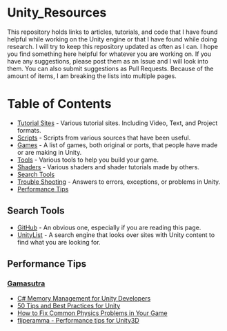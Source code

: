 # Unity_Resources
This repository holds links to articles, tutorials, and code that I have found helpful while working on the Unity engine or that I have found while doing research.  I will try to keep this repository updated as often as I can.  I hope you find something here helpful for whatever you are working on.  If you have any suggestions, please post them as an Issue and I will look into them.  You can also submit suggestions as Pull Requests.  Because of the amount of items, I am breaking the lists into multiple pages.

# Table of Contents
- [Tutorial Sites](https://github.com/Endarren/Unity_Resources/tree/master/Tutorials) - Various tutorial sites.  Including Video, Text, and Project formats.
- [Scripts](https://github.com/Endarren/Unity_Resources/tree/master/Scripts) - Scripts from various sources that have been useful.  
- [Games](https://github.com/Endarren/Unity_Resources/tree/master/Games) - A list of games, both original or ports, that people have made or are making in Unity.
- [Tools](https://github.com/Endarren/Unity_Resources/blob/master/Tools/Readme.md) - Various tools to help you build your game.
- [Shaders](https://github.com/Endarren/Unity_Resources/tree/master/Shaders) - Various shaders and shader tutorials made by others.
- [Search Tools](#searchtools)
- [Trouble Shooting](https://github.com/Endarren/Unity_Resources/tree/master/Troubleshooting) - Answers to errors, exceptions, or problems in Unity.
- [Performance Tips](#performance-tips)





## Search Tools
* [GitHub](github.com) - An obvious one, especially if you are reading this page.
* [UnityList](http://unitylist.com/) - A search engine that looks over sites with Unity content to find what you are looking for.


## Performance Tips
### [Gamasutra](https://www.gamasutra.com/)
* [C# Memory Management for Unity Developers](https://www.gamasutra.com/blogs/WendelinReich/20131109/203841/C_Memory_Management_for_Unity_Developers_part_1_of_3.php)
* [50 Tips and Best Practices for Unity](https://www.gamasutra.com/blogs/HermanTulleken/20160812/279100/50_Tips_and_Best_Practices_for_Unity_2016_Edition.php)
* [How to Fix Common Physics Problems in Your Game](https://gamedevelopment.tutsplus.com/articles/how-to-fix-common-physics-problems-in-your-game--cms-21418)
* [fliperamma - Performance tips for Unity3D](http://fliperamma.com/performance-tips-for-unity3d/)
